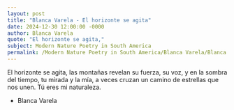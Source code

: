 ```yaml
---
layout: post
title: "Blanca Varela - El horizonte se agita"
date: 2024-12-30 12:00:00 -0000
author: Blanca Varela
quote: "El horizonte se agita,"
subject: Modern Nature Poetry in South America
permalink: /Modern Nature Poetry in South America/Blanca Varela/Blanca Varela - El horizonte se agita
---
```


El horizonte se agita,
las montañas revelan
su fuerza, su voz,
y en la sombra del tiempo,
tu mirada y la mía,
a veces cruzan
un camino de estrellas
que nos unen.
Tú eres mi naturaleza.

- Blanca Varela
